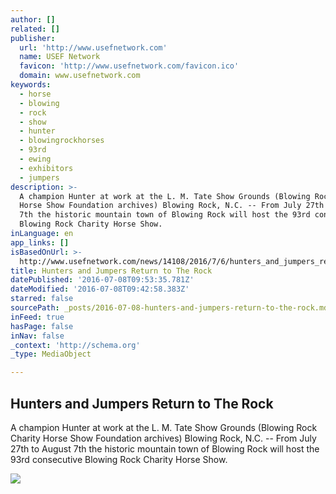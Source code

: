 ```yaml
---
author: []
related: []
publisher:
  url: 'http://www.usefnetwork.com'
  name: USEF Network
  favicon: 'http://www.usefnetwork.com/favicon.ico'
  domain: www.usefnetwork.com
keywords:
  - horse
  - blowing
  - rock
  - show
  - hunter
  - blowingrockhorses
  - 93rd
  - ewing
  - exhibitors
  - jumpers
description: >-
  A champion Hunter at work at the L. M. Tate Show Grounds (Blowing Rock Charity
  Horse Show Foundation archives) Blowing Rock, N.C. -- From July 27th to August
  7th the historic mountain town of Blowing Rock will host the 93rd consecutive
  Blowing Rock Charity Horse Show.
inLanguage: en
app_links: []
isBasedOnUrl: >-
  http://www.usefnetwork.com/news/14108/2016/7/6/hunters_and_jumpers_return_to_the_r.aspx
title: Hunters and Jumpers Return to The Rock
datePublished: '2016-07-08T09:53:35.781Z'
dateModified: '2016-07-08T09:42:58.383Z'
starred: false
sourcePath: _posts/2016-07-08-hunters-and-jumpers-return-to-the-rock.md
inFeed: true
hasPage: false
inNav: false
_context: 'http://schema.org'
_type: MediaObject

---
```

<article style=""><h1>Hunters and Jumpers Return to The Rock</h1><p>A champion Hunter at work at the L. M. Tate Show Grounds (Blowing Rock Charity Horse Show Foundation archives) Blowing Rock, N.C. -- From July 27th to August 7th the historic mountain town of Blowing Rock will host the 93rd consecutive Blowing Rock Charity Horse Show.</p><img src="http://www.usefnetwork.com/images/articles/600/10879/br.jpg" /></article>